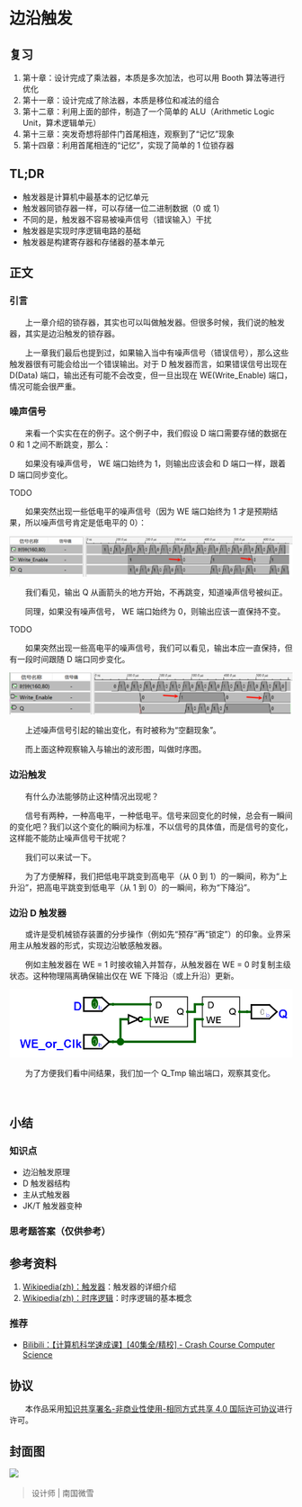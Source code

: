 # 边沿触发

## 复习

1. 第十章：设计完成了乘法器，本质是多次加法，也可以用 Booth 算法等进行优化
2. 第十一章：设计完成了除法器，本质是移位和减法的组合
3. 第十二章：利用上面的部件，制造了一个简单的 ALU（Arithmetic Logic Unit，算术逻辑单元）
4. 第十三章：突发奇想将部件门首尾相连，观察到了“记忆”现象
5. 第十四章：利用首尾相连的“记忆”，实现了简单的 1 位锁存器

## TL;DR

- 触发器是计算机中最基本的记忆单元
- 触发器同锁存器一样，可以存储一位二进制数据（0 或 1）
- 不同的是，触发器不容易被噪声信号（错误输入）干扰
- 触发器是实现时序逻辑电路的基础
- 触发器是构建寄存器和存储器的基本单元

## 正文

### 引言

　　上一章介绍的锁存器，其实也可以叫做触发器。但很多时候，我们说的触发器，其实是边沿触发的锁存器。

　　上一章我们最后也提到过，如果输入当中有噪声信号（错误信号），那么这些触发器很有可能会给出一个错误输出。对于 D 触发器而言，如果错误信号出现在 D(Data) 端口，输出还有可能不会改变，但一旦出现在 WE(Write_Enable) 端口，情况可能会很严重。

### 噪声信号

　　来看一个实实在在的例子。这个例子中，我们假设 D 端口需要存储的数据在 0 和 1 之间不断跳变，那么：

　　如果没有噪声信号， WE 端口始终为 1，则输出应该会和 D 端口一样，跟着 D 端口同步变化。

TODO

　　如果突然出现一些低电平的噪声信号（因为 WE 端口始终为 1 才是预期结果，所以噪声信号肯定是低电平的 0）：

![](https://raw.githubusercontent.com/TinySnow/GithubImageHosting/main/blog/computer-science-guide/content/噪声信号为低电平.png)

　　我们看见，输出 Q 从画箭头的地方开始，不再跳变，知道噪声信号被纠正。

　　同理，如果没有噪声信号， WE 端口始终为 0，则输出应该一直保持不变。

TODO

　　如果突然出现一些高电平的噪声信号，我们可以看见，输出本应一直保持，但有一段时间跟随 D 端口同步变化。

![](https://raw.githubusercontent.com/TinySnow/GithubImageHosting/main/blog/computer-science-guide/content/噪声信号为高电平.png)

　　上述噪声信号引起的输出变化，有时被称为“空翻现象”。

　　而上面这种观察输入与输出的波形图，叫做时序图。

### 边沿触发

　　有什么办法能够防止这种情况出现呢？

　　信号有两种，一种高电平，一种低电平。信号来回变化的时候，总会有一瞬间的变化吧？我们以这个变化的瞬间为标准，不以信号的具体值，而是信号的变化，这样能不能防止噪声信号干扰呢？

　　我们可以来试一下。

　　为了方便解释，我们把低电平跳变到高电平（从 0 到 1）的一瞬间，称为“上升沿”，把高电平跳变到低电平（从 1 到 0）的一瞬间，称为“下降沿”。

### 边沿 D 触发器

　　或许是受机械锁存装置的分步操作（例如先“预存”再“锁定”）的印象。业界采用主从触发器的形式，实现边沿敏感触发器。

　　例如主触发器在 WE = 1 时接收输入并暂存，从触发器在 WE = 0 时复制主级状态。这种物理隔离确保输出仅在 WE 下降沿（或上升沿）更新。

![](https://raw.githubusercontent.com/TinySnow/GithubImageHosting/main/blog/computer-science-guide/content/上升沿敏感边沿D触发器.png)

　　为了方便我们看中间结果，我们加一个 Q_Tmp 输出端口，观察其变化。

　　


## 小结

### 知识点

- 边沿触发原理
- D 触发器结构
- 主从式触发器
- JK/T 触发器变种

### 思考题答案（仅供参考）


## 参考资料

1. [Wikipedia(zh)：触发器](https://zh.wikipedia.org/wiki/%E8%A7%A6%E5%8F%91%E5%99%A8)：触发器的详细介绍
2. [Wikipedia(zh)：时序逻辑](https://zh.wikipedia.org/wiki/%E6%97%B6%E5%BA%8F%E9%80%BB%E8%BE%91)：时序逻辑的基本概念

### 推荐

- [Bilibili：【计算机科学速成课】[40集全/精校] - Crash Course Computer Science](https://www.bilibili.com/video/av21376839?p=6)

## 协议

　　本作品采用[知识共享署名-非商业性使用-相同方式共享 4.0 国际许可协议](https://creativecommons.org/licenses/by-nc-sa/4.0/deed.zh)进行许可。

## 封面图

![](https://raw.githubusercontent.com/TinySnow/GithubImageHosting/main/blog/computer-science-guide/cover/触发器.png)

> 设计师 | 南国微雪
